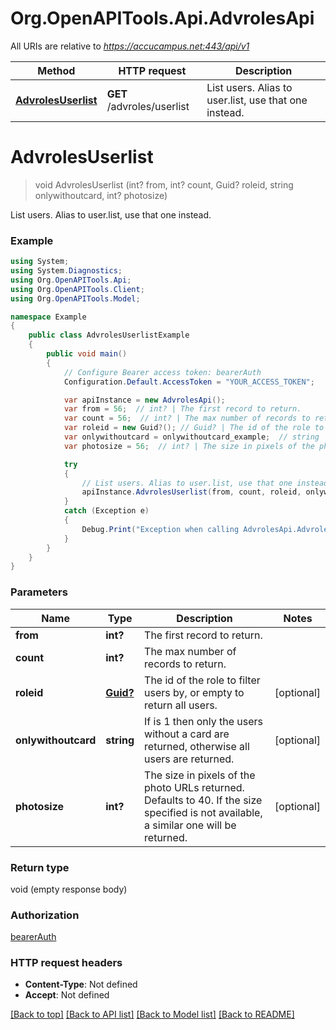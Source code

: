 # Org.OpenAPITools.Api.AdvrolesApi

All URIs are relative to *https://accucampus.net:443/api/v1*

Method | HTTP request | Description
------------- | ------------- | -------------
[**AdvrolesUserlist**](AdvrolesApi.md#advrolesuserlist) | **GET** /advroles/userlist | List users. Alias to user.list, use that one instead.


<a name="advrolesuserlist"></a>
# **AdvrolesUserlist**
> void AdvrolesUserlist (int? from, int? count, Guid? roleid, string onlywithoutcard, int? photosize)

List users. Alias to user.list, use that one instead.

### Example
```csharp
using System;
using System.Diagnostics;
using Org.OpenAPITools.Api;
using Org.OpenAPITools.Client;
using Org.OpenAPITools.Model;

namespace Example
{
    public class AdvrolesUserlistExample
    {
        public void main()
        {
            // Configure Bearer access token: bearerAuth
            Configuration.Default.AccessToken = "YOUR_ACCESS_TOKEN";

            var apiInstance = new AdvrolesApi();
            var from = 56;  // int? | The first record to return.
            var count = 56;  // int? | The max number of records to return.
            var roleid = new Guid?(); // Guid? | The id of the role to filter users by, or empty to return all users. (optional) 
            var onlywithoutcard = onlywithoutcard_example;  // string | If is 1 then only the users without a card are returned, otherwise all users are returned. (optional) 
            var photosize = 56;  // int? | The size in pixels of the photo URLs returned. Defaults to 40. If the size specified is not available, a similar one will be returned. (optional) 

            try
            {
                // List users. Alias to user.list, use that one instead.
                apiInstance.AdvrolesUserlist(from, count, roleid, onlywithoutcard, photosize);
            }
            catch (Exception e)
            {
                Debug.Print("Exception when calling AdvrolesApi.AdvrolesUserlist: " + e.Message );
            }
        }
    }
}
```

### Parameters

Name | Type | Description  | Notes
------------- | ------------- | ------------- | -------------
 **from** | **int?**| The first record to return. | 
 **count** | **int?**| The max number of records to return. | 
 **roleid** | [**Guid?**](.md)| The id of the role to filter users by, or empty to return all users. | [optional] 
 **onlywithoutcard** | **string**| If is 1 then only the users without a card are returned, otherwise all users are returned. | [optional] 
 **photosize** | **int?**| The size in pixels of the photo URLs returned. Defaults to 40. If the size specified is not available, a similar one will be returned. | [optional] 

### Return type

void (empty response body)

### Authorization

[bearerAuth](../README.md#bearerAuth)

### HTTP request headers

 - **Content-Type**: Not defined
 - **Accept**: Not defined

[[Back to top]](#) [[Back to API list]](../README.md#documentation-for-api-endpoints) [[Back to Model list]](../README.md#documentation-for-models) [[Back to README]](../README.md)

